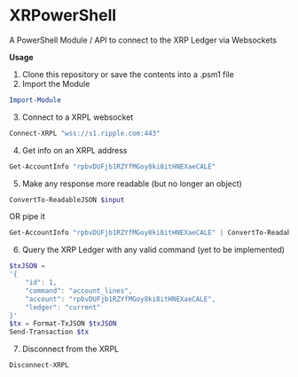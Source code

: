 # XRPowerShell
A PowerShell Module / API to connect to the XRP Ledger via Websockets

**Usage**

1. Clone this repository or save the contents into a .psm1 file
2. Import the Module
```powershell
Import-Module 
```
3. Connect to a XRPL websocket
```powershell
Connect-XRPL "wss://s1.ripple.com:443"
```
4. Get info on an XRPL address
```powershell
Get-AccountInfo "rpbvDUFjb1RZYfMGoy8ki8itHNEXaeCALE"
```
5. Make any response more readable (but no longer an object)
```powershell
ConvertTo-ReadableJSON $input
```
OR pipe it
```powershell
Get-AccountInfo "rpbvDUFjb1RZYfMGoy8ki8itHNEXaeCALE" | ConvertTo-ReadableJSON
```

6. Query the XRP Ledger with any valid command (yet to be implemented)
```powershell
$txJSON =
'{
    "id": 1,
    "command": "account_lines",
    "account": "rpbvDUFjb1RZYfMGoy8ki8itHNEXaeCALE",
    "ledger": "current"
}'
$tx = Format-TxJSON $txJSON
Send-Transaction $tx
```

7. Disconnect from the XRPL
```powershell
Disconnect-XRPL
```
